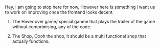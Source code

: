 Hey, i am going to stop here for now, However here is something i want us to work on improving once the frontend looks decent.

1. The Hover over game/ special ganme that plays the trailer of the game without comprimising, any of the code.

2. The Shop, Oooh the shop, it should be a multi functional shop that actually functions. 
